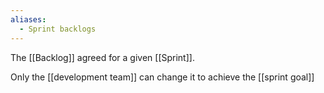 ```yaml
---
aliases:
  - Sprint backlogs
---
```

The [[Backlog]] agreed for a given [[Sprint]].

Only the [[development team]] can change it to achieve the [[sprint goal]]